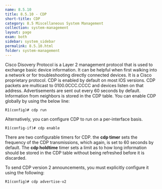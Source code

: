 ```yaml
---
name: 8.5.10
title: 8.5.10 - CDP
short-title: CDP
category: 8.5 Miscellaneous System Management
collection: system-management
layout: page
exam: both
sidebar: system_sidebar
permalink: 8.5.10.html
folder: system-management
---
```

Cisco Disovery Protocol is a Layer 2 management protocol that is used to exchange basic device information. It can be helpful when first walking into a network or for troubleshooting directly connected devices. It is a Cisco proprietary protocol. CDP is enabled by default on most IOS versions. CDP packets are multicast to 0100.0CCC.CCCC and devices listen on that address. Advertisements are sent out every 60 seconds by default. Information from neighbors is stored in the CDP table. You can enable CDP globally by using the below line:
```
R1(config)# cdp run
```
Alternatively, you can configure CDP to run on a per-interface basis.
```
R1(config-if)# cdp enable
```
There are two configurable timers for CDP. the **cdp timer** sets the frequency of the CDP transmissions, which again, is set to 60 seconds by default. The **cdp holdtime** timer sets a limit as to how long information should be stored in the CDP table without being refreshed before it is discarded.

To send CDP version 2 announcements, you must explicitly configure it using the following:
```
R1(config)# cdp advertise-v2
```
 

